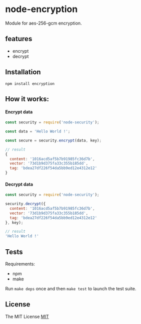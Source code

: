 # node-encryption
Module for aes-256-gcm encryption.

## features
- encrypt
- decrypt

## Installation
```
npm install encryption
```

## How it works:

#### Encrypt data
```js
const security = require('node-security');

const data = 'Hello World !';

const secure = security.encrypt(data, key);

// result
{
  content: '1016acd5af5b7b91985fc36d7b',
  vector: '73d1b9d375fa33c355b185dd',
  tag: 'bdea27df226f54da5bb9ed12e4312e12'
}
```

#### Decrypt data
```js
const security = require('node-security');

security.decrypt({
  content: '1016acd5af5b7b91985fc36d7b',
  vector: '73d1b9d375fa33c355b185dd',
  tag: 'bdea27df226f54da5bb9ed12e4312e12'
}, key);

// result
'Hello World !'
```

## Tests
Requirements:
  - npm
  - make

Run `make deps` once and then `make test` to launch the test suite.

## License
The MIT License [MIT](LICENSE.md)
